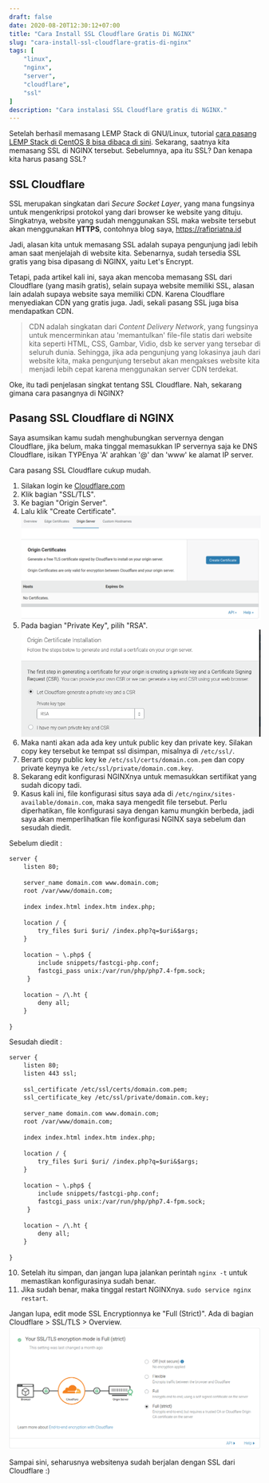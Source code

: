 ```yaml
---
draft: false
date: 2020-08-20T12:30:12+07:00
title: "Cara Install SSL Cloudflare Gratis Di NGINX"
slug: "cara-install-ssl-cloudflare-gratis-di-nginx"
tags: [
    "linux",
    "nginx",
    "server",
    "cloudflare",
    "ssl"
]
description: "Cara instalasi SSL Cloudflare gratis di NGINX."
---
```


Setelah berhasil memasang LEMP Stack di GNU/Linux, tutorial [cara pasang LEMP Stack di CentOS 8 bisa dibaca di sini](/cara-install-lemp-stack-centos-8). Sekarang, saatnya kita memasang SSL di NGINX tersebut. Sebelumnya, apa itu SSL? Dan kenapa kita harus pasang SSL?

## SSL Cloudflare
SSL merupakan singkatan dari _Secure Socket Layer_, yang mana fungsinya untuk mengenkripsi protokol yang dari browser ke website yang dituju. Singkatnya, website yang sudah menggunakan SSL maka website tersebut akan menggunakan **HTTPS**, contohnya blog saya, https://rafipriatna.id

Jadi, alasan kita untuk memasang SSL adalah supaya pengunjung jadi lebih aman saat menjelajah di website kita. Sebenarnya, sudah tersedia SSL gratis yang bisa dipasang di NGINX, yaitu Let's Encrypt.

Tetapi, pada artikel kali ini, saya akan mencoba memasang SSL dari Cloudflare (yang masih gratis), selain supaya website memiliki SSL, alasan lain adalah supaya website saya memiliki CDN. Karena Cloudflare menyediakan CDN yang gratis juga. Jadi, sekali pasang SSL juga bisa mendapatkan CDN.

> CDN adalah singkatan dari _Content Delivery Network_, yang fungsinya untuk mencerminkan atau 'memantulkan' file-file statis dari website kita seperti HTML, CSS, Gambar, Vidio, dsb ke server yang tersebar di seluruh dunia. Sehingga, jika ada pengunjung yang lokasinya jauh dari website kita, maka pengunjung tersebut akan mengakses website kita menjadi lebih cepat karena menggunakan server CDN terdekat.

Oke, itu tadi penjelasan singkat tentang SSL Cloudflare. Nah, sekarang gimana cara pasangnya di NGINX?

## Pasang SSL Cloudflare di NGINX
Saya asumsikan kamu sudah menghubungkan servernya dengan Cloudflare, jika belum, maka tinggal memasukkan IP servernya saja ke DNS Cloudflare, isikan TYPEnya 'A' arahkan '@' dan 'www' ke alamat IP server.

Cara pasang SSL Cloudflare cukup mudah. 

1. Silakan login ke [Cloudflare.com](https://cloudflare.com)
2. Klik bagian "SSL/TLS".
3. Ke bagian "Origin Server".
4. Lalu klik "Create Certificate".
![Create Certificate](ssl_create_certificate.png)
5. Pada bagian "Private Key", pilih "RSA".
![Generate Key](generate_key.png)
6. Maka nanti akan ada ada key untuk public key dan private key. Silakan copy key tersebut ke tempat ssl disimpan, misalnya di `/etc/ssl/`.
7. Berarti copy public key ke `/etc/ssl/certs/domain.com.pem` dan copy private keynya ke `/etc/ssl/private/domain.com.key`.
8. Sekarang edit konfigurasi NGINXnya untuk memasukkan sertifikat yang sudah dicopy tadi.
9. Kasus kali ini, file konfigurasi situs saya ada di `/etc/nginx/sites-available/domain.com`, maka saya mengedit file tersebut. Perlu diperhatikan, file konfigurasi saya dengan kamu mungkin berbeda, jadi saya akan memperlihatkan file konfigurasi NGINX saya sebelum dan sesudah diedit.

Sebelum diedit :
```
server {
    listen 80;

    server_name domain.com www.domain.com;
    root /var/www/domain.com;

    index index.html index.htm index.php;

    location / {
        try_files $uri $uri/ /index.php?q=$uri&$args;
    }

    location ~ \.php$ {
        include snippets/fastcgi-php.conf;
        fastcgi_pass unix:/var/run/php/php7.4-fpm.sock;
     }

    location ~ /\.ht {
        deny all;
    }

}
```
Sesudah diedit :
```
server {
    listen 80;
    listen 443 ssl;

    ssl_certificate /etc/ssl/certs/domain.com.pem;
    ssl_certificate_key /etc/ssl/private/domain.com.key;

    server_name domain.com www.domain.com;
    root /var/www/domain.com;

    index index.html index.htm index.php;

    location / {
        try_files $uri $uri/ /index.php?q=$uri&$args;
    }

    location ~ \.php$ {
        include snippets/fastcgi-php.conf;
        fastcgi_pass unix:/var/run/php/php7.4-fpm.sock;
     }

    location ~ /\.ht {
        deny all;
    }

}
```
10. Setelah itu simpan, dan jangan lupa jalankan perintah `nginx -t` untuk memastikan konfigurasinya sudah benar.
11. Jika sudah benar, maka tinggal restart NGINXnya. `sudo service nginx restart`.

Jangan lupa, edit mode SSL Encryptionnya ke "Full (Strict)". Ada di bagian Cloudflare > SSL/TLS > Overview.
![SSL Encryption Mode](ssl_encryption.png)

Sampai sini, seharusnya websitenya sudah berjalan dengan SSL dari Cloudflare :)
